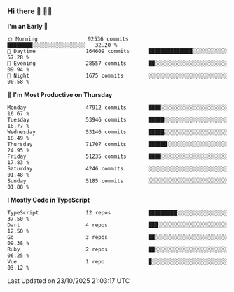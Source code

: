 ### Hi there 👋 🧑‍💻



<!--START_SECTION:waka-->
**I'm an Early 🐤** 

```text
🌞 Morning                92536 commits       ████████░░░░░░░░░░░░░░░░░   32.20 % 
🌆 Daytime                164609 commits      ██████████████░░░░░░░░░░░   57.28 % 
🌃 Evening                28557 commits       ██░░░░░░░░░░░░░░░░░░░░░░░   09.94 % 
🌙 Night                  1675 commits        ░░░░░░░░░░░░░░░░░░░░░░░░░   00.58 % 
```
📅 **I'm Most Productive on Thursday** 

```text
Monday                   47912 commits       ████░░░░░░░░░░░░░░░░░░░░░   16.67 % 
Tuesday                  53946 commits       █████░░░░░░░░░░░░░░░░░░░░   18.77 % 
Wednesday                53146 commits       █████░░░░░░░░░░░░░░░░░░░░   18.49 % 
Thursday                 71707 commits       ██████░░░░░░░░░░░░░░░░░░░   24.95 % 
Friday                   51235 commits       ████░░░░░░░░░░░░░░░░░░░░░   17.83 % 
Saturday                 4246 commits        ░░░░░░░░░░░░░░░░░░░░░░░░░   01.48 % 
Sunday                   5185 commits        ░░░░░░░░░░░░░░░░░░░░░░░░░   01.80 % 
```


**I Mostly Code in TypeScript** 

```text
TypeScript               12 repos            █████████░░░░░░░░░░░░░░░░   37.50 % 
Dart                     4 repos             ███░░░░░░░░░░░░░░░░░░░░░░   12.50 % 
Go                       3 repos             ██░░░░░░░░░░░░░░░░░░░░░░░   09.38 % 
Ruby                     2 repos             ██░░░░░░░░░░░░░░░░░░░░░░░   06.25 % 
Vue                      1 repo              █░░░░░░░░░░░░░░░░░░░░░░░░   03.12 % 
```




 Last Updated on 23/10/2025 21:03:17 UTC
<!--END_SECTION:waka-->


